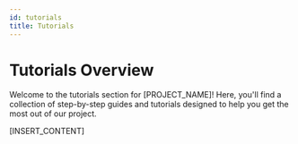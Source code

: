 ```yaml
---
id: tutorials
title: Tutorials
---
```


# Tutorials Overview

Welcome to the tutorials section for [PROJECT_NAME]! Here, you'll find a collection of step-by-step guides and tutorials designed to help you get the most out of our project.

[INSERT_CONTENT]